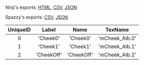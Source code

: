 Ninji's exports: [HTML](https://wuffs.org/acnh/bcsv_140/html/CharaMakeCheekTypeParam.html), [CSV](https://wuffs.org/acnh/bcsv_140/csv/CharaMakeCheekTypeParam.csv), [JSON](https://wuffs.org/acnh/bcsv_140/json/CharaMakeCheekTypeParam.json)

Spazzy's exports: [CSV](https://github.com/McSpazzy/acnh-csv/blob/master/CharaMakeCheekTypeParam.csv), [JSON](https://github.com/McSpazzy/acnh-json/blob/master/CharaMakeCheekTypeParam.json)

| UniqueID | Label | Name | TexName |
|:--:|:--:|:--:|:--:|
| 0 | 'Cheek0' | 'Cheek0' | 'mCheek_Alb.0' | 
| 1 | 'Cheek1' | 'Cheek1' | 'mCheek_Alb.1' | 
| 2 | 'CheekOff' | 'CheekOff' | 'mCheek_Alb.2' | 
